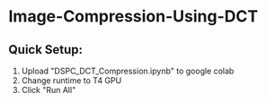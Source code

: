 # Image-Compression-Using-DCT
## Quick Setup: 
1. Upload "DSPC_DCT_Compression.ipynb" to google colab
2. Change runtime to T4 GPU
3. Click "Run All"
